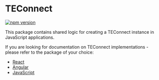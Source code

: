 # TEConnect
[![npm version](https://img.shields.io/npm/v/@magensa/te-connect.svg?style=for-the-badge)](https://www.npmjs.com/package/@magensa/te-connect "@magensa/te-connect npm.js")  

This package contains shared logic for creating a TEConnect instance in JavaScript applications.  

If you are looking for documentation on TEConnect implementations - please refer to the package of your choice:  

- [React](https://github.com/Magensa/te-connect-react)
- [Angular](https://github.com/Magensa/te-connect-ng)
- [JavaScript](https://github.com/Magensa/te-connect-js)
